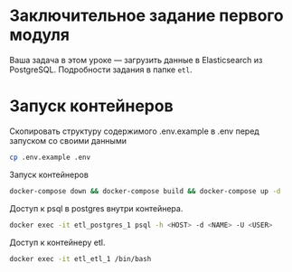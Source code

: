 # Заключительное задание первого модуля

Ваша задача в этом уроке — загрузить данные в Elasticsearch из PostgreSQL. Подробности задания в папке `etl`.

# Запуск контейнеров
Скопировать структуру содержимого .env.example в .env перед запуском со своими данными
```bash
cp .env.example .env
```

Запуск контейнеров
```bash
docker-compose down && docker-compose build && docker-compose up -d
```

Доступ к psql в postgres внутри контейнера.
``` bash
docker exec -it etl_postgres_1 psql -h <HOST> -d <NAME> -U <USER>
```

Доступ к контейнеру etl.
``` bash
docker exec -it etl_etl_1 /bin/bash
```